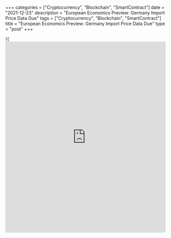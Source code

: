 +++
categories = ["Cryptocurrency", "Blockchain", "SmartContract"]
date = "2021-12-23"
description = "European Economics Preview: Germany Import Price Data Due"
tags = ["Cryptocurrency", "Blockchain", "SmartContract"]
title = "European Economics Preview: Germany Import Price Data Due"
type = "post"
+++

{{<iframe id="large-banner" src="https://www.bounty.group/#slide=3.0" width="100%" height="600" scrolling="no" style="border: 0px solid rgb(216, 221, 230); border-radius: 3px;">}}

Import price data from Germany is due on Thursday, headlining a light
day for the European economic [news](https://www.letsplayfx.com/blog/forex-news-website/).

At 2.00 am ET, Destatis releases Germany's import prices for November.
Economists forecast import price inflation to ease to 19.6 percent from
21.7 percent in October.  
  
At 3.00 am ET, Spain's INE is scheduled to issue revised third quarter
GDP data. The statistical office is expected to confirm 2 percent
sequential growth.

At 4.00 am ET, consumer and [business][1] confidence survey results are
due from Italy. In the meantime, unemployment data is due from Poland.

At 5.00 am ET, the Hellenic Statistical Authority is set to publish
Greece's quarterly unemployment data.

For comments and feedback [contact](https://www.playgroundfx.com/contact/): editorial@rtt[news](https://www.letsplayfx.com/blog/forex-news-website/).com

[Economic News][2]

 **What parts of the world are seeing the best (and worst) economic
performances lately? Click[here][3] to check out our [Econ Scorecard][3]
and find out! See up-to-the-moment [ranking](https://www.playgroundfx.com/blog/crypto-exchange-ranking/)s for the best and worst
performers in [GDP][4], [unemployment rate][5], [inflation][6] and much
more.**

   1. www.rtt[news](https://www.letsplayfx.com/blog/forex-news-website/).com/Content/Business.aspx
   2. www.rtt[news](https://www.letsplayfx.com/blog/forex-news-website/).com/Content/EconomicNews.aspx
   3. www.rtt[news](https://www.letsplayfx.com/blog/forex-news-website/).com/economic-scorecard/world-rank/PPI/highest-performance.aspx
   4. www.rtt[news](https://www.letsplayfx.com/blog/forex-news-website/).com/economic-scorecard/world-rank/GDP/highest-performance.aspx
   5. www.rtt[news](https://www.letsplayfx.com/blog/forex-news-website/).com/economic-scorecard/world-rank/unemployment-rate/lowest-performance.aspx
   6. www.rtt[news](https://www.letsplayfx.com/blog/forex-news-website/).com/economic-scorecard/world-rank/CPI/highest-performance.aspx